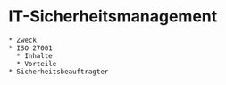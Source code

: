 # IT-Sicherheitsmanagement

```
* Zweck
* ISO 27001
  * Inhalte
  * Vorteile
* Sicherheitsbeauftragter
```
